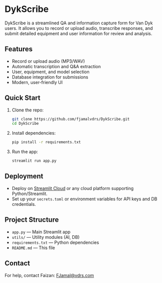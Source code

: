 # DykScribe

DykScribe is a streamlined QA and information capture form for Van Dyk users. It allows you to record or upload audio, transcribe responses, and submit detailed equipment and user information for review and analysis.

## Features
- Record or upload audio (MP3/WAV)
- Automatic transcription and Q&A extraction
- User, equipment, and model selection
- Database integration for submissions
- Modern, user-friendly UI

## Quick Start
1. Clone the repo:
   ```sh
   git clone https://github.com/fjamalvdrs/DykScribe.git
   cd DykScribe
   ```
2. Install dependencies:
   ```sh
   pip install -r requirements.txt
   ```
3. Run the app:
   ```sh
   streamlit run app.py
   ```

## Deployment
- Deploy on [Streamlit Cloud](https://share.streamlit.io/) or any cloud platform supporting Python/Streamlit.
- Set up your `secrets.toml` or environment variables for API keys and DB credentials.

## Project Structure
- `app.py` — Main Streamlit app
- `utils/` — Utility modules (AI, DB)
- `requirements.txt` — Python dependencies
- `README.md` — This file

## Contact
For help, contact Faizan: [FJamal@vdrs.com](mailto:FJamal@vdrs.com) 
